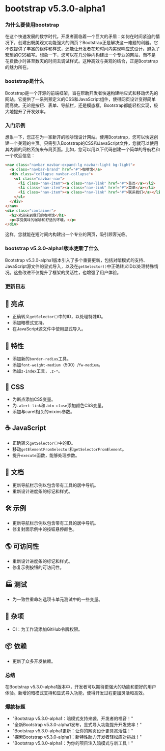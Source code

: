 # bootstrap v5.3.0-alpha1
### 为什么要使用bootstrap

在这个快速发展的数字时代，开发者面临着一个巨大的矛盾：如何在时间紧迫的情况下，创建出既美观又功能强大的网页？Bootstrap正是解决这一难题的利器。它不仅提供了丰富的组件和样式，还能让开发者在短时间内实现响应式设计，避免了繁琐的CSS编写。想象一下，您可以在几分钟内构建出一个专业的网站，而不是花费数小时甚至数天的时间去调试样式。这种高效与美观的结合，正是Bootstrap的魅力所在。

### bootstrap是什么

Bootstrap是一个开源的前端框架，旨在帮助开发者快速构建响应式和移动优先的网站。它提供了一系列预定义的CSS和JavaScript组件，使得网页设计变得简单而高效。无论是按钮、表单、导航栏，还是模态框，Bootstrap都能轻松实现，极大地提升了开发效率。

### 入门示例

想象一下，您正在为一家新开的咖啡馆设计网站。使用Bootstrap，您可以快速创建一个美观的主页。只需引入Bootstrap的CSS和JavaScript文件，您就可以使用其内置的网格系统来布局页面。比如，您可以用以下代码创建一个简单的导航栏和一个欢迎信息：

```html
<nav class="navbar navbar-expand-lg navbar-light bg-light">
  <a class="navbar-brand" href="#">咖啡馆</a>
  <div class="collapse navbar-collapse">
    <ul class="navbar-nav">
      <li class="nav-item"><a class="nav-link" href="#">首页</a></li>
      <li class="nav-item"><a class="nav-link" href="#">菜单</a></li>
      <li class="nav-item"><a class="nav-link" href="#">联系我们</a></li>
    </ul>
  </div>
</nav>
<div class="container">
  <h1>欢迎来到我们的咖啡馆</h1>
  <p>享受美味的咖啡和舒适的环境。</p>
</div>
```

这样，您就能在短时间内构建出一个专业的网页，吸引顾客光临。

### bootstrap v5.3.0-alpha1版本更新了什么

Bootstrap v5.3.0-alpha1版本引入了多个重要更新，包括对暗模式的支持、JavaScript源文件的显式导入，以及在`getSelector()`中正确转义ID以处理特殊情况。这些改进不仅提升了框架的灵活性，也增强了用户体验。

### 更新日志

## 🚀 亮点
- 正确转义`getSelector()`中的ID，以处理特殊ID。
- 添加暗模式支持。
- 在JavaScript源文件中使用显式导入。

## 🚀 特性
- 添加新的`border-radius`工具。
- 添加`font-weight-medium`（500）/`fw-medium`。
- 添加`z-index`工具，`.z-*`。

## 🎨 CSS
- 为断点添加CSS变量。
- 为`.alert-link`和`.btn-close`添加颜色CSS变量。
- 添加与caret相关的mixins参数。

## ☕️ JavaScript
- 正确转义`getSelector()`中的ID。
- 移动`getElementFromSelector`和`getSelectorFromElement`。
- 提升`execute`函数，能够处理参数。

## 📖 文档
- 更新导航栏示例以包含带有工具的居中导航。
- 重新设计进度条的标记和样式。

## 🛠 示例
- 更新导航栏示例以包含带有工具的居中导航。
- 修复封面示例中的按钮悬停颜色。

## 🌎 可访问性
- 重新设计进度条的标记和样式。
- 修复示例按钮的可访问性。

## 🏭 测试
- 为一致性重命名选项卡单元测试中的一些变量。

## 🧰 杂项
- CI：为工作流添加GitHub令牌权限。

## 📦 依赖
- 更新了众多开发依赖。

### 总结

在Bootstrap v5.3.0-alpha1版本中，开发者可以期待更强大的功能和更好的用户体验。新增的暗模式支持和显式导入功能，使得开发过程更加灵活和高效。

### 爆款标题

- "Bootstrap v5.3.0-alpha1：暗模式支持来袭，开发者的福音！"
- "全新Bootstrap v5.3.0-alpha1发布，显式导入功能提升开发效率！"
- "Bootstrap v5.3.0-alpha1更新：让你的网页设计更具灵活性！"
- "探索Bootstrap v5.3.0-alpha1：新特性助力开发者轻松应对挑战！"
- "Bootstrap v5.3.0-alpha1：为你的项目注入暗模式与新工具！"